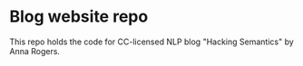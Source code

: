 # Blog website repo

This repo holds the code for CC-licensed NLP blog "Hacking Semantics" by Anna Rogers.